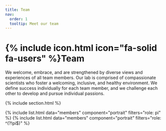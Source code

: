 ```yaml
---
title: Team
nav:
  order: 1
  tooltip: Meet our team
---
```


# {% include icon.html icon="fa-solid fa-users" %}Team

We welcome, embrace, and are strengthened by diverse views and experiences of all team members. Our lab is comprised of compassionate scientists who foster a welcoming, inclusive, and healthy environment. We define success individually for each team member, and we challenge each other to develop and pursue individual passions.

{% include section.html %}

{% include list.html data="members" component="portrait" filters="role: pi" %}
{% include list.html data="members" component="portrait" filters="role: ^(?!pi$)" %}
